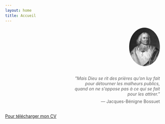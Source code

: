 ```yaml
---
layout: home
title: Accueil
---
```


<link rel="icon" type="image/jpeg" href="/assets/bossuet_photo.jpg">

[//]: # (Citation de Bossuet et son portrait)

<div style="text-align: right; margin-bottom: 2em;">
  <img src="/assets/bossuet_photo.jpg" alt="Photo de Jacques-Bénigne Bossuet" style="width: 100px; border-radius: 50%;">
</div>

<div style="max-width: 60%; margin-left: auto; margin-right: 0; text-align: right;">
  <blockquote style="border: none; padding: 0;">
    <p style="margin-bottom: 0.5em; font-style: italic;">"Mais Dieu se rit des prières qu’on luy fait pour détourner les malheurs publics, quand on ne s’oppose pas à ce qui se fait pour les attirer."</p>
    <footer>— Jacques-Bénigne Bossuet</footer>
  </blockquote>
</div>

<br>

[//]: # (Télécharger CV mis à jour le 25 septembre 2025)

 <a href="assets/CV_Marc_Antoine_Dupuis.pdf" target="_blank" class="btn">
  Pour télécharger mon CV
</a>




